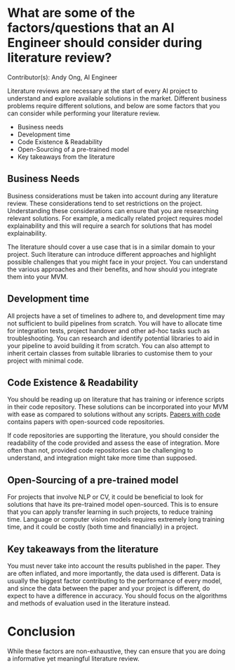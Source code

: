 # What are some of the factors/questions that an AI Engineer should consider during literature review?

Contributor(s): Andy Ong, AI Engineer

Literature reviews are necessary at the start of every AI project to understand and explore available solutions in the market. Different business problems require different solutions, and below are some factors that you can consider while performing your literature review. 

-	Business needs
-	Development time
-	Code Existence & Readability
-	Open-Sourcing of a pre-trained model
-	Key takeaways from the literature


## Business Needs

Business considerations must be taken into account during any literature review. These considerations tend to set restrictions on the project. Understanding these considerations can ensure that you are researching relevant solutions. For example, a medically related project requires model explainability and this will require a search for solutions that has model explainability. 

The literature should cover a use case that is in a similar domain to your project. Such literature can introduce different approaches and highlight possible challenges that you might face in your project. You can understand the various approaches and their benefits, and how should you integrate them into your MVM.

## Development time

All projects have a set of timelines to adhere to, and development time may not sufficient to build pipelines from scratch. You will have to allocate time for integration tests, project handover and other ad-hoc tasks such as troubleshooting. You can research and identify potential libraries to aid in your pipeline to avoid building it from scratch. You can also attempt to inherit certain classes from suitable libraries to customise them to your project with minimal code.

## Code Existence & Readability

You should be reading up on literature that has training or inference scripts in their code repository. These solutions can be incorporated into your MVM with ease as compared to solutions without any scripts. [Papers with code](https://paperswithcode.com/) contains papers with open-sourced code repositories. 

If code repositories are supporting the literature, you should consider the readability of the code provided and assess the ease of integration. More often than not, provided code repositories can be challenging to understand, and integration might take more time than supposed.


## Open-Sourcing of a pre-trained model

For projects that involve NLP or CV, it could be beneficial to look for solutions that have its pre-trained model open-sourced. This is to ensure that you can apply transfer learning in such projects, to reduce training time. Language or computer vision models requires extremely long training time, and it could be costly (both time and financially) in a project.

## Key takeaways from the literature

You must never take into account the results published in the paper. They are often inflated, and more importantly, the data used is different. Data is usually the biggest factor contributing to the performance of every model, and since the data between the paper and your project is different, do expect to have a difference in accuracy. You should focus on the algorithms and methods of evaluation used in the literature instead.

# Conclusion

While these factors are non-exhaustive, they can ensure that you are doing a informative yet meaningful literature review.